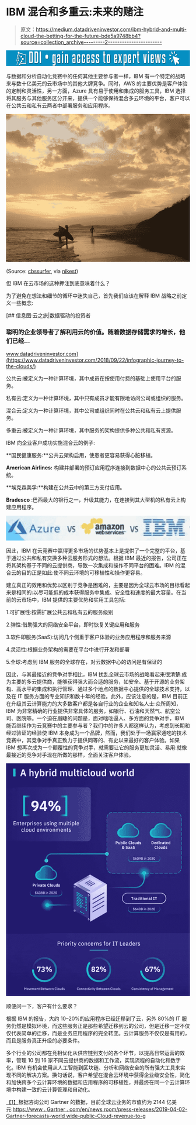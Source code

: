 # IBM 混合和多重云:未来的赌注

> 原文：<https://medium.datadriveninvestor.com/ibm-hybrid-and-multi-cloud-the-betting-for-the-future-bde5a9748bb4?source=collection_archive---------2----------------------->

[![](img/3307493742f9845c5f0a8014f4603706.png)](http://www.track.datadriveninvestor.com/1B9E)

与数据和分析自动化竞赛中的任何其他主要参与者一样，IBM 有一个特定的战略来与数十亿美元的云市场中的其他大牌竞争。同时，AWS 的主要优势是客户体验的定制和灵活性，另一方面，Azure 具有易于使用和集成的服务工具，IBM 选择将其服务与其他服务区分开来，提供一个能够保持混合多云环境的平台，客户可以在公共云和私有云两者中部署服务和应用程序。

![](img/a18c35df66f03c1216369e7d6547a2ba.png)

(Source: [cbssurfer](https://cbssurfer.tumblr.com/post/120954766088/heaven-on-earth-nicaragua), via [nikest](https://nikest.tumblr.com/post/186355024380))

但 IBM 在云市场的这种押注到底意味着什么？

为了避免在想法和细节的循环中迷失自己，首先我们应该在解释 IBM 战略之前定义一些概念:

[](https://www.datadriveninvestor.com/2018/09/22/infographic-journey-to-the-clouds/) [## 信息图:云之旅|数据驱动的投资者

### 聪明的企业领导者了解利用云的价值。随着数据存储需求的增长，他们已经…

www.datadriveninvestor.com](https://www.datadriveninvestor.com/2018/09/22/infographic-journey-to-the-clouds/) 

公共云:被定义为一种计算环境，其中成员在按使用付费的基础上使用平台的服务。

私有云:定义为一种计算环境，其中只有成员才能有限地访问公司或组织的服务。

混合云:定义为一种计算环境，其中公司或组织同时在公共云和私有云上提供服务。

多重云:被定义为一种计算环境，其中服务的架构提供多种公共和私有资源。

IBM 向企业客户成功实施混合云的例子:

**国民健康服务:**公共云架构启用，使患者更容易获得心脏移植。

**American Airlines:** 构建并部署的预订应用程序连接到数据中心的公共云预订系统。

**埃克森美孚:**构建在公共云中的第三方支付应用。

**Bradesco** :巴西最大的银行之一，升级其能力，在连接到其大型机的私有云上构建应用程序。

![](img/161c6d5eb7fc53591503f5e5e3bcb115.png)

因此，IBM 在云竞赛中赢得更多市场的优势基本上是提供了一个完整的平台，基于通过公共和私有交换多种云服务形式的想法。根据 IBM 最近的报告，公司正在将其架构基于不同的云提供商，导致一次集成和操作不同平台的困难。IBM 的混合云的目的正是如此:使不同云环境的可移植性和操作更容易。

建立真正的效用和优势以区别于竞争是困难的，主要是因为全球云市场的目标看起来是相同的:以尽可能低的成本获得服务中集成、安全性和速度的最大容量。在当前的云市场中，IBM 提供的主要优势和实用工具包括:

1.可扩展性:按需扩展公共云和私有云的服务级别

2.弹性:借助强大的网络安全平台，即时恢复关键应用和服务

3.软件即服务(SaaS):访问几个侧重于客户体验的业务应用程序和服务来源

4.灵活性:根据业务架构的需要在平台中进行开发和部署

5.全球:考虑到 IBM 服务的全球存在，对云数据中心的访问是有保证的

因此，与其最接近的竞争对手相比，IBM 扰乱全球云市场的战略看起来很清楚:成为主要的多云提供商，能够获得强大而合适的服务，如安全、基于开源的业务架构、高水平的集成和执行管理、通过多个地点的数据中心提供的全球技术支持，以及在 IT 服务方面的专业知识和数十年的经验。此外，应该注意的是，IBM 目前正在升级其云计算能力的大多数客户都是各自行业的企业和知名人士:众所周知，IBM 为非常精确的行业提供非常具体的服务，如银行、石油和天然气、航空公司、医院等。一个迫在眉睫的问题是，面对咄咄逼人、多方面的竞争对手，IBM 能否继续作为云竞赛中的主要参与者？我们中的许多人都这样认为，考虑到长期和经过验证的经验使 IBM 本身成为一个品牌，然而，我们处于一场赢家通吃的技术竞赛中，其竞争对手真正致力于提供同等的、有史以来最好的客户体验。如果 IBM 想再次成为一个颠覆性的竞争对手，就需要让它的服务更加灵活、易用:就像最接近的竞争对手现在所做的那样，全面关注客户体验。

![](img/a0642b30117043c51ad1bf4148f34a01.png)

顺便问一下，客户有什么要求？

根据 IBM 的报告，大约 10–20%的应用程序已经迁移到了云，另外 80%的 IT 服务仍然是模拟环境，而这些服务正是那些希望迁移到云的公司，但是迁移一定不仅仅代表简单的迁移，而是业务应用程序的完全转变。云计算服务不仅仅是有用的，而且是服务真正升级的必要条件。

多个行业的公司都在竞相优化从供应链到支付的各个环节，以提高日常运营的效率，管理 10 到 16 家不同云提供商的数据和工作流，实现流程的自动化和数字化。IBM 有机会使用从人工智能到区块链、分析和网络安全的所有强大工具来实现不同的解决方案。换句话说，客户希望在混合云环境中获得企业级安全性，简化和加快跨多个云计算环境的数据和应用程序的可移植性，并最终在同一个云计算环境中构建一致的云计算管理和自动化。

[【1】](#_ftnref1)根据咨询公司 Gartner 的数据，目前全球云业务的市值约为 2144 亿美元:[https://www . Gartner . com/en/news room/press-releases/2019-04-02-Gartner-forecasts-world wide-public-Cloud-revenue-to-g](https://www.gartner.com/en/newsroom/press-releases/2019-04-02-gartner-forecasts-worldwide-public-cloud-revenue-to-g)